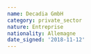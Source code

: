 ```yaml
---
name: Decadia GmbH 
category: private_sector
nature: Entreprise
nationality: Allemagne
date_signed: '2018-11-12'
---
```

    
